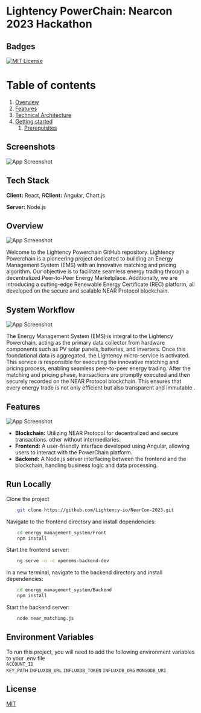 # Lightency PowerChain: Nearcon 2023 Hackathon 

## Badges  

[![MIT License](https://img.shields.io/badge/License-MIT-green.svg)](https://choosealicense.com/licenses/mit/)  


# Table of contents  
1. [Overview](#Overview)  
2. [Features](#Features) 
3. [Technical Architecture](#TArchitecture) 
4. [Getting started](#Gstarted)  
    1. [Prerequisites ](#Prerequisites)  

## Screenshots  

![App Screenshot](https://res.cloudinary.com/habibii/image/upload/v1698425934/9d4bc923-da38-4afa-8fa0-ff23b9dafa25_zspjqe.webp)

## Tech Stack  

**Client:** React, R**Client:** Angular, Chart.js 

**Server:** Node.js

## Overview 
![App Screenshot](https://res.cloudinary.com/habibii/image/upload/v1698425826/Components_kpjfcy.jpg)

Welcome to the Lightency Powerchain GitHub repository. Lightency Powerchain is a pioneering project dedicated to building an Energy Management System (EMS) with an innovative matching and pricing algorithm. Our objective is to facilitate seamless energy trading through a decentralized Peer-to-Peer Energy Marketplace. Additionally, we are introducing a cutting-edge Renewable Energy Certificate (REC) platform, all developed on the secure and scalable NEAR Protocol blockchain.

## System Workflow 
![App Screenshot](https://res.cloudinary.com/habibii/image/upload/v1698425826/Components_1_jjkcvj.jpg)

The Energy Management System (EMS) is integral to the Lightency Powerchain, acting as the primary data collector from hardware components such as PV solar panels, batteries, and inverters. Once this foundational data is aggregated, the Lightency micro-service is activated. This service is responsible for executing the innovative matching and pricing process, enabling seamless peer-to-peer energy trading. After the matching and pricing phase, transactions are promptly executed and then securely recorded on the NEAR Protocol blockchain. This ensures that every energy trade is not only efficient but also transparent and immutable .

## Features  
![App Screenshot](https://res.cloudinary.com/habibii/image/upload/v1698425826/Components_2_dzmc6e.jpg)


- **Blockchain:** Utilizing NEAR Protocol for decentralized and secure transactions.
other without intermediaries.
- **Frontend:** A user-friendly interface developed using Angular, allowing users to interact with the PowerChain platform.
- **Backend:** A Node.js server interfacing between the frontend and the blockchain, handling business logic and data processing.



## Run Locally  

Clone the project  

~~~bash  
    git clone https://github.com/Lightency-io/NearCon-2023.git
~~~

Navigate to the frontend directory and install dependencies: 

~~~bash  
    cd energy_management_system/Front
    npm install
~~~

Start the frontend server:

~~~bash  
    ng serve -o -c openems-backend-dev
~~~

In a new terminal, navigate to the backend directory and install dependencies:

~~~bash  
    cd energy_management_system/Backend
    npm install
~~~

Start the backend server:

~~~bash  
    node near_matching.js
~~~

## Environment Variables  

To run this project, you will need to add the following environment variables to your .env file  
`ACCOUNT_ID`  
`KEY_PATH` 
`INFLUXDB_URL`
`INFLUXDB_TOKEN`
`INFLUXDB_ORG`
`MONGODB_URI`

## License  

[MIT](https://choosealicense.com/licenses/mit/)


